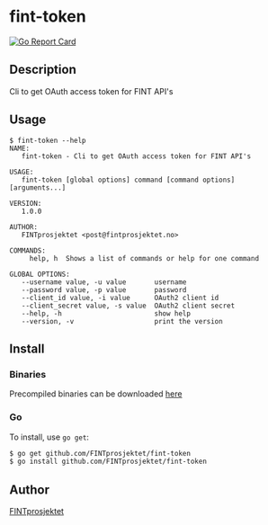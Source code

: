 # fint-token

[![Go Report Card](https://goreportcard.com/badge/github.com/FINTprosjektet/fint-token)](https://goreportcard.com/report/github.com/FINTprosjektet/fint-token)

## Description
Cli to get OAuth access token for FINT API's

## Usage
```
$ fint-token --help
NAME:
   fint-token - Cli to get OAuth access token for FINT API's

USAGE:
   fint-token [global options] command [command options] [arguments...]

VERSION:
   1.0.0

AUTHOR:
   FINTprosjektet <post@fintprosjektet.no>

COMMANDS:
     help, h  Shows a list of commands or help for one command

GLOBAL OPTIONS:
   --username value, -u value       username
   --password value, -p value       password
   --client_id value, -i value      OAuth2 client id
   --client_secret value, -s value  OAuth2 client secret
   --help, -h                       show help
   --version, -v                    print the version
```

## Install

### Binaries

Precompiled binaries can be downloaded [here](https://github.com/FINTprosjektet/fint-token/releases/latest)

### Go

To install, use `go get`:

```bash
$ go get github.com/FINTprosjektet/fint-token
$ go install github.com/FINTprosjektet/fint-token
```

## Author

[FINTprosjektet](https://fintprosjektet.github.io)
